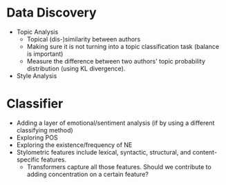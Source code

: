 # Data Discovery
- Topic Analysis
  - Topical (dis-)similarity between authors
  - Making sure it is not turning into a topic classification task (balance is important)
  - Measure the difference between two authors' topic probability distribution (using KL divergence).
- Style Analysis

# Classifier
- Adding a layer of emotional/sentiment analysis (if by using a different classifying method)
- Exploring POS
- Exploring the existence/frequency of NE
- Stylometric features include lexical, syntactic, structural, and content-specific features.
  - Transformers capture all those features. Should we contribute to adding concentration on a certain feature?
